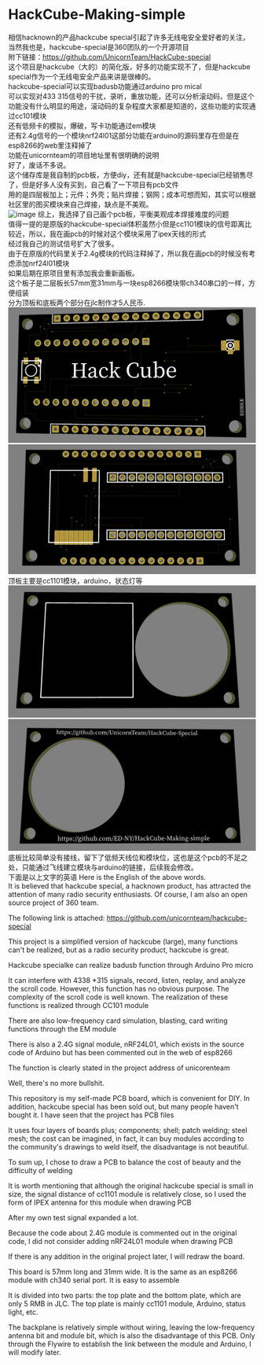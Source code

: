 # HackCube-Making-simple
 相信hacknown的产品hackcube special引起了许多无线电安全爱好者的关注，当然我也是，hackcube-special是360团队的一个开源项目 <br>
 附下链接：https://github.com/UnicornTeam/HackCube-special <br>
 这个项目是hackcube（大的）的简化版，好多的功能实现不了，但是hackcube special作为一个无线电安全产品来讲是很棒的。<br>
 hackcube-special可以实现badusb功能通过arduino pro mical <br>
 可以实现对433 315信号的干扰，录听，重放功能，还可以分析滚动码，但是这个功能没有什么明显的用途，滚动码的复杂程度大家都是知道的，这些功能的实现通过cc101模块<br>
 还有低频卡的模拟，爆破，写卡功能通过em模块<br>
 还有2.4g信号的一个模块nrf24l01这部分功能在arduino的源码里存在但是在esp8266的web里注释掉了<br>
 功能在unicornteam的项目地址里有很明确的说明<br>
 好了，废话不多说。<br>
 这个储存库是我自制的pcb板，方便diy，还有就是hackcube-special已经销售尽了，但是好多人没有买到，自己看了一下项目有pcb文件<br>
 用的是四层板加上；元件；外壳；贴片焊接；钢网；成本可想而知，其实可以根据社区里的图买模块来自己焊接，缺点是不美观。<br>
 ![image](https://github.com/ED-NY/HackCube-Making-simple/blob/master/IMG20200210144422.jpg)
 综上，我选择了自己画个pcb板，平衡美观成本焊接难度的问题<br>
 值得一提的是原版的hackcube-special体积虽然小但是cc1101模块的信号距离比较近，所以，我在画pcb的时候对这个模块采用了ipex天线的形式<br>
 经过我自己的测试信号扩大了很多。<br>
 由于在原版的代码里关于2.4g模块的代码注释掉了，所以我在画pcb的时候没有考虑添加nrf24l01模块<br>
 如果后期在原项目里有添加我会重新画板。<br>
 这个板子是二层板长57mm宽31mm与一块esp8266模块带ch340串口的一样，方便组装<br>
 分为顶板和底板两个部分在jlc制作才5人民币.
 ![image](https://github.com/ED-NY/HackCube-Making-simple/blob/master/up.jpg)
 ![image](https://github.com/ED-NY/HackCube-Making-simple/blob/master/IMG_20200210_142628.jpg)
 顶板主要是cc1101模块，arduino，状态灯等<br>
![image](https://github.com/ED-NY/HackCube-Making-simple/blob/master/under.jpg)
![image](https://github.com/ED-NY/HackCube-Making-simple/blob/master/IMG_20200210_142640.jpg)
 底板比较简单没有接线，留下了低频天线位和模块位，这也是这个pcb的不足之处，只能通过飞线建立模块与arduino的链接，后续我会修改。<br>
 下面是以上文字的英语
Here is the English of the above words.<br>
 It is believed that hackcube special, a hacknown product, has attracted the attention of many radio security enthusiasts. Of course, I am also an open source project of 360 team.<br>

The following link is attached: https://github.com/unicornteam/hackcube-special <br>

This project is a simplified version of hackcube (large), many functions can't be realized, but as a radio security product, hackcube is great. <br>

Hackcube specialke can realize badusb function through Arduino Pro micro <br>

It can interfere with 4338 *315 signals, record, listen, replay, and analyze the scroll code. However, this function has no obvious purpose. The complexity of the scroll code is well known. The realization of these functions is realized through CC101 module <br>

There are also low-frequency card simulation, blasting, card writing functions through the EM module <br>



There is also a 2.4G signal module, nRF24L01, which exists in the source code of Arduino but has been commented out in the web of esp8266

The function is clearly stated in the project address of unicorenteam <br>

Well, there's no more bullshit. <br>

This repository is my self-made PCB board, which is convenient for DIY. In addition, hackcube special has been sold out, but many people haven't bought it. I have seen that the project has PCB files <br>

It uses four layers of boards plus; components; shell; patch welding; steel mesh; the cost can be imagined, in fact, it can buy modules according to the community's drawings to weld itself, the disadvantage is not beautiful. <br>

To sum up, I chose to draw a PCB to balance the cost of beauty and the difficulty of welding

It is worth mentioning that although the original hackcube special is small in size, the signal distance of cc1101 module is relatively close, so I used the form of IPEX antenna for this module when drawing PCB <br>

After my own test signal expanded a lot. <br>

Because the code about 2.4G module is commented out in the original code, I did not consider adding nRF24L01 module when drawing PCB <br>

If there is any addition in the original project later, I will redraw the board. <br>

This board is 57mm long and 31mm wide. It is the same as an esp8266 module with ch340 serial port. It is easy to assemble

It is divided into two parts: the top plate and the bottom plate, which are only 5 RMB in JLC. The top plate is mainly cc1101 module, Arduino, status light, etc. <br>

The backplane is relatively simple without wiring, leaving the low-frequency antenna bit and module bit, which is also the disadvantage of this PCB. Only through the Flywire to establish the link between the module and Arduino, I will modify later. <br>


 

